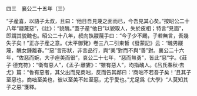 四三　襄公二十五年（三）

“子産喜，以語子太叔，且曰：‘他日吾見蔑之面而已，今吾見其心矣。”按昭公二十八年“鬷蔑惡”，《註》：“貌醜。”蓋子産“他日”以貌取人，失於皮相；特言“見面”，即謂其貌醜也。昭公二十八年，叔向執鬷蔑手曰：“今子少不颺，子若無言，吾幾失子矣！”正亦子産之意。《太平御覽》卷三八二引束皙《發蒙記》云：“醜男鬷蔑，醜女鍾離春。”“惡”言形狀，非言品行，與“美”對而不與“善”對。襄公二十六年，“佐惡而婉，大子痤美而很”，哀公二十七年，“惡而無勇”，皆此“惡”字。《莊子·德充符》：“衛有惡人”，《孟子·離婁》：“雖有惡人”，均指醜人。《吕氏春秋·去尤》篇：“魯有惡者，其父出而見商咄，反而告其鄰曰：‘商咄不若吾子矣！’且其子至惡也，商咄至美也，彼以至美不如至惡，尤乎愛也。”尤足爲《大學》“人莫知其子之惡”箋釋。